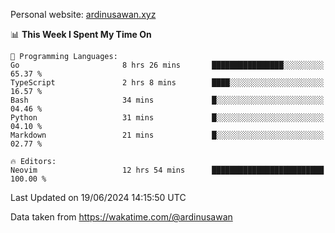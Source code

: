Personal website: [ardinusawan.xyz](https://ardinusawan.xyz)

<!--START_SECTION:waka-->
📊 **This Week I Spent My Time On** 

```text
💬 Programming Languages: 
Go                       8 hrs 26 mins       ████████████████░░░░░░░░░   65.37 % 
TypeScript               2 hrs 8 mins        ████░░░░░░░░░░░░░░░░░░░░░   16.57 % 
Bash                     34 mins             █░░░░░░░░░░░░░░░░░░░░░░░░   04.46 % 
Python                   31 mins             █░░░░░░░░░░░░░░░░░░░░░░░░   04.10 % 
Markdown                 21 mins             █░░░░░░░░░░░░░░░░░░░░░░░░   02.77 % 

🔥 Editors: 
Neovim                   12 hrs 54 mins      █████████████████████████   100.00 % 
```


 Last Updated on 19/06/2024 14:15:50 UTC
<!--END_SECTION:waka-->
Data taken from https://wakatime.com/@ardinusawan
